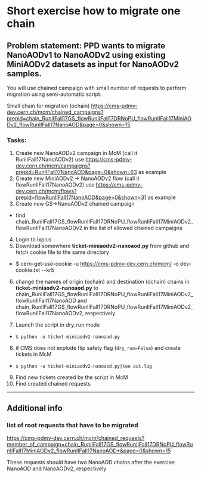 # Short exercise how to migrate one chain

## Problem statement: PPD wants to migrate NanoAODv1 to NanoAODv2 using existing MiniAODv2 datasets as input for NanoAODv2 samples.
You will use chained campaign with small number of requests to perform migration using semi-automatic script.

Small chain for migration (ochain)
https://cms-pdmv-dev.cern.ch/mcm/chained_campaigns?prepid=chain_RunIIFall17GS_flowRunIIFall17DRNoPU_flowRunIIFall17MiniAODv2_flowRunIIFall17NanoAOD&page=0&shown=15

### Tasks:

1. Create new NanoAODv2 campaign in McM (call it RunIIFall17NanoAODv2)
use https://cms-pdmv-dev.cern.ch/mcm/campaigns?prepid=RunIIFall17NanoAOD&page=0&shown=63 as example
2. Create new MiniAODv2 -> NanoAODv2 flow (call it flowRunIIFall17NanoAODv2)
use https://cms-pdmv-dev.cern.ch/mcm/flows?prepid=flowRunIIFall17NanoAOD&page=0&shown=31 as example
3. Create new GS->NanoAODv2 chained campaign 
 - find chain_RunIIFall17GS_flowRunIIFall17DRNoPU_flowRunIIFall17MiniAODv2_flowRunIIFall17NanoAODv2 in the list of allowed chained campaigns
4. Login to lxplus
5. Download somewhere **ticket-miniaodv2-nanoaod.py** from github and fetch cookie file to the same directory
 - $ cern-get-sso-cookie -u https://cms-pdmv-dev.cern.ch/mcm/ -o dev-cookie.txt --krb
6. change the names of origin (ochain) and destination (dchain) chains in **ticket-miniaodv2-nanoaod.py** to
 chain_RunIIFall17GS_flowRunIIFall17DRNoPU_flowRunIIFall17MiniAODv2_flowRunIIFall17NanoAOD
 and
 chain_RunIIFall17GS_flowRunIIFall17DRNoPU_flowRunIIFall17MiniAODv2_flowRunIIFall17NanoAODv2, respectively
 
7. Launch the script in dry_run mode
 - `$ python -u ticket-miniaodv2-nanoaod.py`
8. if CMS does not explode flip safety flag (`dry_run=False`) and create tickets in McM
 - `$ python -u ticket-miniaodv2-nanoaod.py|tee out.log`
9. Find new tickets created by the script in McM 
10. Find created chained requests

-----------------------------------

## Additional info

### list of root requests that have to be migrated
https://cms-pdmv-dev.cern.ch/mcm/chained_requests?member_of_campaign=chain_RunIIFall17GS_flowRunIIFall17DRNoPU_flowRunIIFall17MiniAODv2_flowRunIIFall17NanoAOD*&page=0&shown=15

These requests should have two NanoAOD chains after the exercise: NanoAOD and NanoAODv2, respectively
